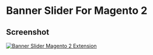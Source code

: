 # Banner Slider For Magento 2


## Screenshot
[![Banner Slider Magento 2 Extension](https://img.youtube.com/vi/e6IzQNkeLmM/0.jpg)](https://www.youtube.com/watch?v=e6IzQNkeLmM)
